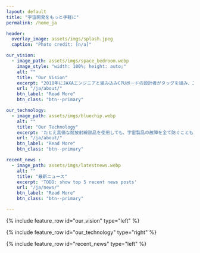 ```yaml
---
layout: default
title: "宇宙開発をもっと手軽に"
permalink: /home_ja

header:
  overlay_image: assets/imgs/splash.jpeg
  caption: "Photo credit: [n/a]"

our_vision:
  - image_path: assets/imgs/space_bedroom.webp
    image_style: "width: 100%; height: auto;"
    alt: ""
    title: "Our Vision"
    excerpt: "2018年にJAXAエンジニアと組み込みCPUボードの設計者がタッグを組み、JAXA発ベンチャーとして発足しました。誰でも月に行ける時代… そんな世の中を目指して我々は安価で高性能な宇宙用コンピュータを開発します。"
    url: "/ja/about/"
    btn_label: "Read More"
    btn_class: "btn--primary"

our_technology:
  - image_path: assets/imgs/bluechip.webp
    alt: ""
    title: "Our Technology"
    excerpt: 'たとえ高価な耐放射線部品を使用しても、宇宙製品の故障を全て防ぐこともできず、貴重な宇宙でのミッションが一瞬で終了することもあります。Space Cubicsの製品は、国際宇宙ステーションで蓄積された技術を活用することで、信頼性と製品開発コスト削減の両立を実現します。'
    url: "/ja/about/"
    btn_label: "Read More"
    btn_class: "btn--primary"

recent_news :
  - image_path: assets/imgs/latestnews.webp
    alt: ""
    title: "最新ニュース"
    excerpt: 'TODO: show top 5 recent news posts'
    url: "/ja/news/"
    btn_label: "Read More"
    btn_class: "btn--primary"

---
```


{% include feature_row id="our_vision" type="left" %}

{% include feature_row id="our_technology" type="right" %}

{% include feature_row id="recent_news" type="left" %}